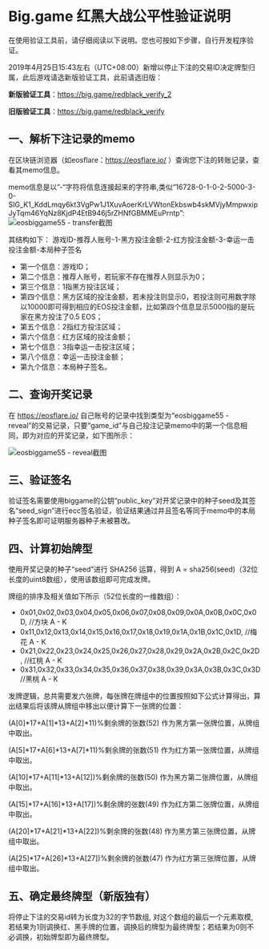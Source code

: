 # Big.game 红黑大战公平性验证说明

在使用验证工具前，请仔细阅读以下说明。您也可按如下步骤，自行开发程序验证。

2019年4月25日15:43左右（UTC+08:00）新增以停止下注的交易ID决定牌型归属，此后游戏请选新版验证工具，此前请选旧版：

**新版验证工具**：https://big.game/redblack_verify_2

**旧版验证工具**：https://big.game/redblack_verify



## 一、解析下注记录的memo
在区块链浏览器（如eosflare：https://eosflare.io/ ）查询您下注的转账记录，查看其memo信息。

memo信息是以”-“字符将信息连接起来的字符串,类似“16728-0-1-0-2-5000-3-0-SIG_K1_KddLmqy6kt3VgPw1J1XuvAoerKrLVWtonEkbswb4skMVjyMmpwxipJyTqm46YqNz8KjdP4EtB946j5rZHNfGBMMEuPrntp”:
![eosbiggame55 - transfer截图](https://github.com/biggamerobot/dice/blob/master/red_memo.png) 

其结构如下：
游戏ID-推荐人账号-1-黑方投注金额-2-红方投注金额-3-幸运一击投注金额-本局种子签名

* 第一个信息：游戏ID；
* 第二个信息：推荐人账号，若玩家不存在推荐人则显示为0；
* 第三个信息：1指黑方投注区域；
* 第四个信息：黑方区域的投注金额，若未投注则显示0，若投注则可用数字除以10000即可得到相应的EOS投注金额，比如第四个信息显示5000指的是玩家在黑方投注了0.5 EOS；
* 第五个信息：2指红方投注区域；
* 第六个信息：红方区域的投注金额；
* 第七个信息：3指幸运一击投注区域；
* 第八个信息：幸运一击投注金额；
* 第九个信息：本局种子签名。

## 二、查询开奖记录
在 https://eosflare.io/ 自己账号的记录中找到类型为“eosbiggame55 - reveal”的交易记录，只要“game_id”与自己投注记录memo中的第一个信息相同，即为对应的开奖记录，如下图所示： 

![eosbiggame55 - reveal截图](https://github.com/biggamerobot/dice/blob/master/red_reveal_memo.png) 

## 三、验证签名

验证签名需要使用biggame的公钥“public_key”对开奖记录中的种子seed及其签名“seed_sign”进行ecc签名验证，验证结果通过并且签名等同于memo中的本局种子签名即可证明服务器种子未被篡改。


## 四、计算初始牌型
使用开奖记录的种子“seed”进行 SHA256 运算，得到 A = sha256(seed)（32位长度的uint8数组），使用该数组即可完成发牌。

牌组的排序及相关值如下所示（52位长度的一维数组）：
* 0x01,0x02,0x03,0x04,0x05,0x06,0x07,0x08,0x09,0x0A,0x0B,0x0C,0x0D, //方块 A - K
* 0x11,0x12,0x13,0x14,0x15,0x16,0x17,0x18,0x19,0x1A,0x1B,0x1C,0x1D, //梅花 A - K
* 0x21,0x22,0x23,0x24,0x25,0x26,0x27,0x28,0x29,0x2A,0x2B,0x2C,0x2D, //红桃 A - K
* 0x31,0x32,0x33,0x34,0x35,0x36,0x37,0x38,0x39,0x3A,0x3B,0x3C,0x3D  //黑桃 A - K

发牌逻辑，总共需要发六张牌，每张牌在牌组中的位置按照如下公式计算得出，算出结果后将该牌从牌组中移出以便计算下一张牌的位置：

(A[0]*17+A[1]*13+A[2]*11)%剩余牌的张数(52) 作为黑方第一张牌位置，从牌组中取出。

(A[5]*17+A[6]*13+A[7]*11)%剩余牌的张数(51) 作为红方第一张牌位置，从牌组中取出。

(A[10]*17+A[11]*13+A[12])%剩余牌的张数(50) 作为黑方第二张牌位置，从牌组中取出。

(A[15]*17+A[16]*13+A[17])%剩余牌的张数(49) 作为红方第二张牌位置，从牌组中取出。

(A[20]*17+A[21]*13+A[22])%剩余牌的张数(48) 作为黑方第三张牌位置，从牌组中取出。

(A[25]*17+A[26]*13+A[27])%剩余牌的张数(47) 作为红方第三张牌位置，从牌组中取出。

## 五、确定最终牌型（新版独有）
将停止下注的交易id转为长度为32的字节数组, 对这个数组的最后一个元素取模, 若结果为1则调换红、黑手牌的位置，调换后的牌型为最终牌型；若结果为0则不必调换，初始牌型即为最终牌型。

